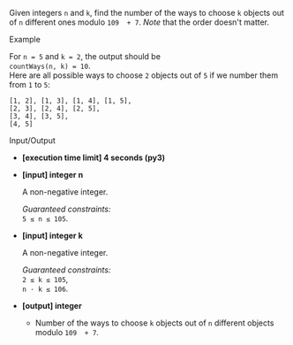 
Given integers  `n`  and  `k`, find the number of the ways to choose  `k`  objects out of  `n`  different ones modulo  `109  + 7`.  _Note_  that the order doesn't matter.

Example

For  `n = 5`  and  `k = 2`, the output should be  
`countWays(n, k) = 10`.  
Here are all possible ways to choose  `2`  objects out of  `5`  if we number them from  `1`  to  `5`:

    [1, 2], [1, 3], [1, 4], [1, 5], 
    [2, 3], [2, 4], [2, 5], 
    [3, 4], [3, 5], 
    [4, 5] 

Input/Output

-   **[execution time limit] 4 seconds (py3)**
    
-   **[input] integer n**
    
    A non-negative integer.
    
    _Guaranteed constraints:_  
    `5 ≤ n ≤ 105`.
    
-   **[input] integer k**
    
    A non-negative integer.
    
    _Guaranteed constraints:_  
    `2 ≤ k ≤ 105`,  
    `n · k ≤ 106`.
    
-   **[output] integer**
    
    -   Number of the ways to choose  `k`  objects out of  `n`  different objects modulo  `109  + 7`.